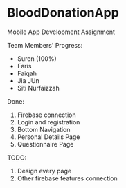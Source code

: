 # BloodDonationApp
Mobile App Development Assignment

Team Members' Progress: 
- Suren (100%)
- Faris
- Faiqah
- Jia JUn
- Siti Nurfaizzah


Done:
1) Firebase connection
2) Login and registration
3) Bottom Navigation
4) Personal Details Page
5) Questionnaire Page


TODO:
1) Design every page
2) Other firebase features connection

